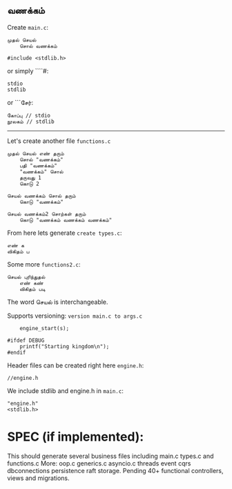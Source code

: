 ﻿வணக்கம்
---

Create `main.c`:

```
முதல் செயல்
	சொல் வணக்கம்
```

```include
#include <stdlib.h>
```

or simply ````#: 

```#
stdio
stdlib
```
or ```சேர்:
```சேர்
கோப்பு // stdio
நூலகம் // stdlib
```


---
Let's create another file
`functions.c`
```
முதல் செயல் எண் தரும்
	சொல் "வணக்கம்"
	பதி "வணக்கம்"
	"வணக்கம்" சொல்
	தருவது 1
	கொடு 2

செயல் வணக்கம் சொல் தரும்
	கொடு "வணக்கம்"

செயல் வணக்கம்2 சொற்கள் தரும்
	கொடு "வணக்கம் வணக்கம் வணக்கம்"
```


From here lets generate `create types.c`:
```
எண் க
விகிதம் ப
```

Some more `functions2.c`:

```
செயல் புரிந்துதல்
	எண் கண்
	விகிதம் படி
```


The word செயல் is interchangeable.

Supports versioning: `version main.c to args.c`

```
	engine_start(s);
```


```first
#ifdef DEBUG
	printf("Starting kingdom\n");
#endif
```

Header files can be created right here `engine.h`:
```
//engine.h
```

We include stdlib and engine.h in `main.c`:
```#
"engine.h"
<stdlib.h>
```


SPEC (if implemented):
====
This should generate several business files including main.c types.c and functions.c More: oop.c generics.c asyncio.c threads event cqrs dbconnections persistence raft storage. Pending 40+ functional controllers, views and migrations.
